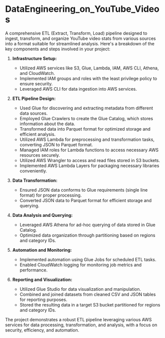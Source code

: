 # DataEngineering_on_YouTube_Videos

A comprehensive ETL (Extract, Transform, Load) pipeline designed to ingest, transform, and organize YouTube video stats from various sources into a format suitable for streamlined analysis. Here's a breakdown of the key components and steps involved in your project:

1. **Infrastructure Setup:**
   - Utilized AWS services like S3, Glue, Lambda, IAM, AWS CLI, Athena, and CloudWatch.
   - Implemented IAM groups and roles with the least privilege policy to ensure security.
   - Leveraged AWS CLI for data ingestion into AWS services.

2. **ETL Pipeline Design:**
   - Used Glue for discovering and extracting metadata from different data sources.
   - Employed Glue Crawlers to create the Glue Catalog, which stores information about the data.
   - Transformed data into Parquet format for optimized storage and efficient analysis.
   - Utilized AWS Lambda for preprocessing and transformation tasks, converting JSON to Parquet format.
   - Managed IAM roles for Lambda functions to access necessary AWS resources securely.
   - Utilized AWS Wrangler to access and read files stored in S3 buckets.
   - Implemented AWS Lambda Layers for packaging necessary libraries conveniently.

3. **Data Transformation:**
   - Ensured JSON data conforms to Glue requirements (single line format) for proper processing.
   - Converted JSON data to Parquet format for efficient storage and querying.

4. **Data Analysis and Querying:**
   - Leveraged AWS Athena for ad-hoc querying of data stored in Glue Catalog.
   - Optimized data organization through partitioning based on regions and category IDs.

5. **Automation and Monitoring:**
   - Implemented automation using Glue Jobs for scheduled ETL tasks.
   - Enabled CloudWatch logging for monitoring job metrics and performance.

6. **Reporting and Visualization:**
   - Utilized Glue Studio for data visualization and manipulation.
   - Combined and joined datasets from cleaned CSV and JSON tables for reporting purposes.
   - Stored the resulting data in a target S3 bucket partitioned for regions and category IDs.

The project demonstrates a robust ETL pipeline leveraging various AWS services for data processing, transformation, and analysis, with a focus on security, efficiency, and automation. 
